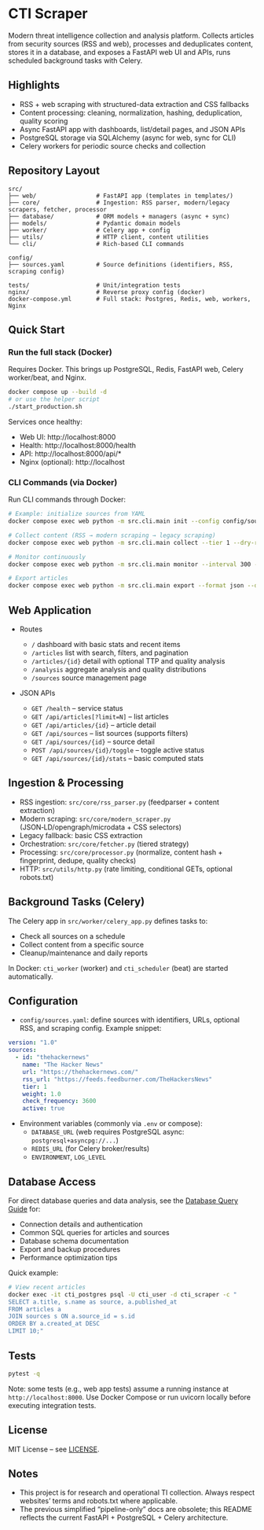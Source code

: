 # CTI Scraper

Modern threat intelligence collection and analysis platform. Collects articles from security sources (RSS and web), processes and deduplicates content, stores it in a database, and exposes a FastAPI web UI and APIs, runs scheduled background tasks with Celery.

## Highlights

- RSS + web scraping with structured-data extraction and CSS fallbacks
- Content processing: cleaning, normalization, hashing, deduplication, quality scoring
- Async FastAPI app with dashboards, list/detail pages, and JSON APIs
- PostgreSQL storage via SQLAlchemy (async for web, sync for CLI)
- Celery workers for periodic source checks and collection

## Repository Layout

```
src/
├── web/                 # FastAPI app (templates in templates/)
├── core/                # Ingestion: RSS parser, modern/legacy scrapers, fetcher, processor
├── database/            # ORM models + managers (async + sync)
├── models/              # Pydantic domain models
├── worker/              # Celery app + config
├── utils/               # HTTP client, content utilities
└── cli/                 # Rich-based CLI commands

config/
├── sources.yaml         # Source definitions (identifiers, RSS, scraping config)

tests/                   # Unit/integration tests
nginx/                   # Reverse proxy config (docker)
docker-compose.yml       # Full stack: Postgres, Redis, web, workers, Nginx
```

## Quick Start

### Run the full stack (Docker)

Requires Docker. This brings up PostgreSQL, Redis, FastAPI web, Celery worker/beat, and Nginx.

```bash
docker compose up --build -d
# or use the helper script
./start_production.sh
```

Services once healthy:
- Web UI: http://localhost:8000
- Health: http://localhost:8000/health
- API: http://localhost:8000/api/*
- Nginx (optional): http://localhost

### CLI Commands (via Docker)

Run CLI commands through Docker:

```bash
# Example: initialize sources from YAML
docker compose exec web python -m src.cli.main init --config config/sources.yaml

# Collect content (RSS → modern scraping → legacy scraping)
docker compose exec web python -m src.cli.main collect --tier 1 --dry-run

# Monitor continuously
docker compose exec web python -m src.cli.main monitor --interval 300 --max-concurrent 5

# Export articles
docker compose exec web python -m src.cli.main export --format json --days 7 --output export.json
```

## Web Application

- Routes
  - `/` dashboard with basic stats and recent items
  - `/articles` list with search, filters, and pagination
  - `/articles/{id}` detail with optional TTP and quality analysis
  - `/analysis` aggregate analysis and quality distributions
  - `/sources` source management page

- JSON APIs
  - `GET /health` – service status
  - `GET /api/articles[?limit=N]` – list articles
  - `GET /api/articles/{id}` – article detail
  - `GET /api/sources` – list sources (supports filters)
  - `GET /api/sources/{id}` – source detail
  - `POST /api/sources/{id}/toggle` – toggle active status
  - `GET /api/sources/{id}/stats` – basic computed stats

## Ingestion & Processing

- RSS ingestion: `src/core/rss_parser.py` (feedparser + content extraction)
- Modern scraping: `src/core/modern_scraper.py` (JSON‑LD/opengraph/microdata + CSS selectors)
- Legacy fallback: basic CSS extraction
- Orchestration: `src/core/fetcher.py` (tiered strategy)
- Processing: `src/core/processor.py` (normalize, content hash + fingerprint, dedupe, quality checks)
- HTTP: `src/utils/http.py` (rate limiting, conditional GETs, optional robots.txt)

## Background Tasks (Celery)

The Celery app in `src/worker/celery_app.py` defines tasks to:
- Check all sources on a schedule
- Collect content from a specific source
- Cleanup/maintenance and daily reports

In Docker: `cti_worker` (worker) and `cti_scheduler` (beat) are started automatically.

## Configuration

- `config/sources.yaml`: define sources with identifiers, URLs, optional RSS, and scraping config. Example snippet:

```yaml
version: "1.0"
sources:
  - id: "thehackernews"
    name: "The Hacker News"
    url: "https://thehackernews.com/"
    rss_url: "https://feeds.feedburner.com/TheHackersNews"
    tier: 1
    weight: 1.0
    check_frequency: 3600
    active: true
```

- Environment variables (commonly via `.env` or compose):
  - `DATABASE_URL` (web requires PostgreSQL async: `postgresql+asyncpg://...`)
  - `REDIS_URL` (for Celery broker/results)
  - `ENVIRONMENT`, `LOG_LEVEL`

## Database Access

For direct database queries and data analysis, see the [Database Query Guide](DATABASE_QUERY_GUIDE.md) for:

- Connection details and authentication
- Common SQL queries for articles and sources
- Database schema documentation
- Export and backup procedures
- Performance optimization tips

Quick example:
```bash
# View recent articles
docker exec -it cti_postgres psql -U cti_user -d cti_scraper -c "
SELECT a.title, s.name as source, a.published_at 
FROM articles a 
JOIN sources s ON a.source_id = s.id 
ORDER BY a.created_at DESC 
LIMIT 10;"
```

## Tests

```bash
pytest -q
```

Note: some tests (e.g., web app tests) assume a running instance at `http://localhost:8000`. Use Docker Compose or run uvicorn locally before executing integration tests.

## License

MIT License – see [LICENSE](LICENSE).

## Notes

- This project is for research and operational TI collection. Always respect websites’ terms and robots.txt where applicable.
- The previous simplified “pipeline-only” docs are obsolete; this README reflects the current FastAPI + PostgreSQL + Celery architecture.
